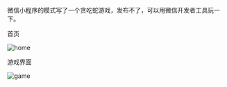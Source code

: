 微信小程序的模式写了一个贪吃蛇游戏，发布不了，可以用微信开发者工具玩一下。

首页

![home](C:\Users\34375\WeChatProjects\miniprogram-2\picforshow\home.png)

游戏界面

![game](C:\Users\34375\WeChatProjects\miniprogram-2\picforshow\game.png)